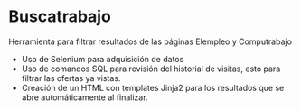 # Buscatrabajo
 Herramienta para filtrar resultados de las páginas Elempleo y Computrabajo
* Uso de Selenium para adquisición de datos
* Uso de comandos SQL para revisión del historial de visitas, esto para filtrar las ofertas ya vistas.
* Creación de un HTML con templates Jinja2 para los resultados que se abre automáticamente al finalizar.
